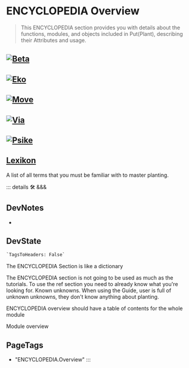 
# ENCYCLOPEDIA Overview

> This ENCYCLOPEDIA section provides you with details about the functions, modules, and objects included in Put(Plant), describing their Attributes and usage.

## [![Beta](/Beta/Beta_Icon.png)](/encyclopedia/Beta/WhatBeta)

## [![Eko](/Eko/Eko_Icon.png)](/encyclopedia/Eko/EkoOverview)

## [![Move](/Move/Move_Ikon.png)](/encyclopedia/Move/MotoOverview)

## [![Via](/Via/Via_Icon.png)](/encyclopedia/Via/ViaOverview)

## [![Psike](/Psike/Neuro_Icon.png)](/encyclopedia/Psike/NeuroOverview)

## [Lexikon](/encyclopedia/Lexikon)

A list of all terms that you must be familiar with to master planting.

::: details 🛠 <dev>&&&</dev>

## DevNotes

-

## DevState

```py
`TagsToHeaders: False`
```

The ENCYCLOPEDIA Section is like a dictionary

The ENCYCLOPEDIA section is not going to be used as much as the tutorials. To use the ref section you need to already know what you're looking for. Known unknowns. When using the Guide, user is full of unknown unknowns, they don't know anything about planting.

ENCYCLOPEDIA overview should have a table of contents for the whole module

Module overview
<h2>PageTags</h2>

- "ENCYCLOPEDIA.Overview"
:::
